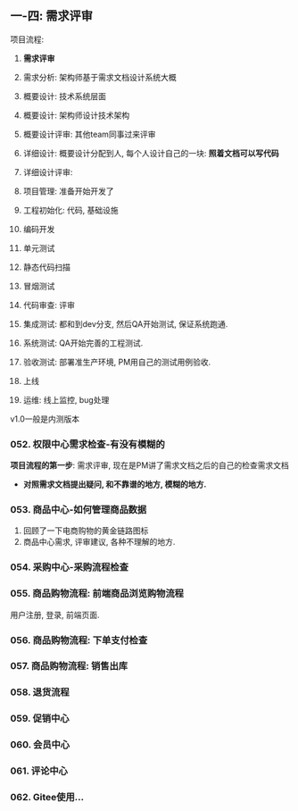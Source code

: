 ## 一-四: 需求评审

项目流程:

1. **需求评审**
2. 需求分析: 架构师基于需求文档设计系统大概
3. 概要设计: 技术系统层面
4. 概要设计: 架构师设计技术架构
5. 概要设计评审: 其他team同事过来评审
6. 详细设计: 概要设计分配到人, 每个人设计自己的一块: **照着文档可以写代码**
7. 详细设计评审: 
8. 项目管理: 准备开始开发了
9. 工程初始化: 代码, 基础设施
10. 编码开发
11. 单元测试
12. 静态代码扫描
13. 冒烟测试
14. 代码审查: 评审
15. 集成测试: 都和到dev分支, 然后QA开始测试, 保证系统跑通.
16. 系统测试: QA开始完善的工程测试.
17. 验收测试: 部署准生产环境, PM用自己的测试用例验收. 

18. 上线
19. 运维: 线上监控, bug处理

v1.0一般是内测版本



### 052. 权限中心需求检查-有没有模糊的

**项目流程的第一步**: 需求评审, 现在是PM讲了需求文档之后的自己的检查需求文档

- **对照需求文档提出疑问, 和不靠谱的地方, 模糊的地方.**



### 053. 商品中心-如何管理商品数据

1. 回顾了一下电商购物的黄金链路图标
2. 商品中心需求, 评审建议, 各种不理解的地方.



### 054. 采购中心-采购流程检查





### 055. 商品购物流程: 前端商品浏览购物流程

用户注册, 登录, 前端页面.

### 056. 商品购物流程: 下单支付检查



### 057. 商品购物流程: 销售出库



### 058. 退货流程



### 059. 促销中心



### 060. 会员中心



### 061. 评论中心





### 062. Gitee使用...



















